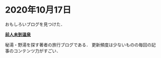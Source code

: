 # 2020年10月17日 



おもしろいブログを見つけた．



**[前人未到温泉](https://tori-kara.hatenablog.com/)**




秘湯・野湯を探す著者の旅行ブログである．
更新頻度は少ないものの毎回の記事のコンテンツ力がすごい．

